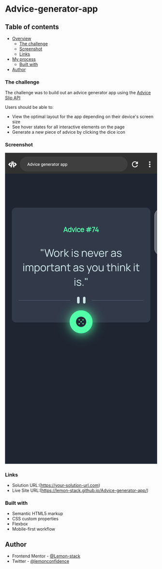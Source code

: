 # Advice-generator-app

## Table of contents

- [Overview](#overview)
  - [The challenge](#the-challenge)
  - [Screenshot](#screenshot)
  - [Links](#links)
- [My process](#my-process)
  - [Built with](#built-with)
- [Author](#author)

### The challenge
The challenge was to build out an advice generator app using the [Advice Slip API](https://api.adviceslip.com)

Users should be able to:

- View the optimal layout for the app depending on their device's screen size
- See hover states for all interactive elements on the page
- Generate a new piece of advice by clicking the dice icon

### Screenshot
![](./screenshot.png)


### Links

- Solution URL:(https://your-solution-url.com)
- Live Site URL:(https://lemon-stack.github.io/Advice-generator-app/)

### Built with

- Semantic HTML5 markup
- CSS custom properties
- Flexbox
- Mobile-first workflow

## Author

- Frontend Mentor - [@Lemon-stack](https://www.frontendmentor.io/profile/Lemon-stack)
- Twitter - [@lemonconfidence](https://x.com/lemonconfidence?t=b7UfmUeVnteyzfaVUt7y6g&s=08)
